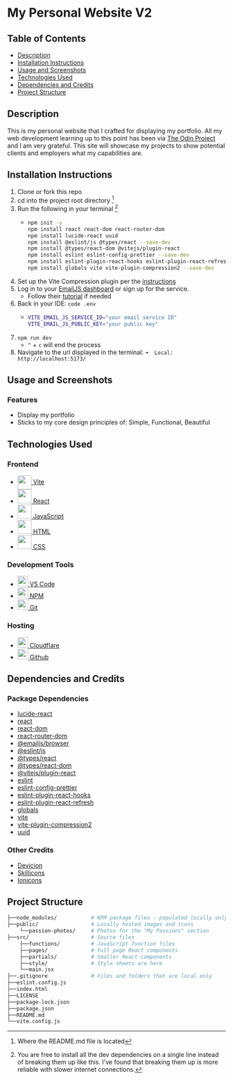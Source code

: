 # My Personal Website V2

## Table of Contents

- [Description](#description)
- [Installation Instructions](#installation-instructions)
- [Usage and Screenshots](#usage-and-screenshots)
- [Technologies Used](#technologies-used)
- [Dependencies and Credits](#dependencies-and-credits)
- [Project Structure](#project-structure)

## Description

This is my personal website that I crafted for displaying my portfolio. All my web development learning up to this point has been via [The Odin Project](https://www.theodinproject.com) and I am very grateful. This site will showcase my projects to show potential clients and employers what my capabilities are.

## Installation Instructions

1. Clone or fork this repo
2. cd into the project root directory [^1]
3. Run the following in your terminal [^2]
   - ```bash
     npm init -y
     npm install react react-dom react-router-dom
     npm install lucide-react uuid
     npm install @eslint/js @types/react --save-dev
     npm install @types/react-dom @vitejs/plugin-react
     npm install eslint eslint-config-prettier --save-dev
     npm install eslint-plugin-react-hooks eslint-plugin-react-refresh --save-dev
     npm install globals vite vite-plugin-compression2 --save-dev
     ```
4. Set up the Vite Compression plugin per the [instructions](github.com/nonzzz/vite-plugin-compression?tab=readme-ov-file#basic-usage)
5. Log in to your [EmailJS dashboard](https://dashboard.emailjs.com) or sign up for the service.
   - Follow their [tutorial](https://www.emailjs.com/docs/tutorial/overview/) if needed
6. Back in your IDE: `code .env`
   - ```bash
     VITE_EMAIL_JS_SERVICE_ID="your email service ID"
     VITE_EMAIL_JS_PUBLIC_KEY="your public key"
     ```
7. `npm run dev`
   - `^` + `c` will end the process
8. Navigate to the url displayed in the terminal: `➜  Local:   http://localhost:5173/`

## Usage and Screenshots

<!--
<img src="./public/screenshot.png" alt="screenshot" style="height: 50vh; width: auto;">

Using this site is pretty straightforward. Users are able to navigate to different pages by clicking on the links in the header and can send a message or quote request on the Contact page.

- [Link to live preview](https://groundedwanderer.dev/)
-->

### Features

- Display my portfolio
- Sticks to my core design principles of: Simple, Functional, Beautiful

## Technologies Used

### Frontend

- <a href="https://vite.dev/"><img src="https://cdn.jsdelivr.net/gh/devicons/devicon@latest/icons/vitejs/vitejs-original.svg" style="height: 2rem; width: auto; vertical-align: middle;"> Vite </a>
- <a href="https://react.dev/"><img src="https://cdn.jsdelivr.net/gh/devicons/devicon@latest/icons/react/react-original.svg" style="height: 2rem; width: auto;"> React</a>
- <a href="https://developer.mozilla.org/en-US/docs/Web/JavaScript"><img src="https://cdn.jsdelivr.net/gh/devicons/devicon@latest/icons/javascript/javascript-original.svg" style="height: 2rem; width: auto;"> JavaScript</a>
- <a href="https://developer.mozilla.org/en-US/docs/Web/HTML"><img src="https://cdn.jsdelivr.net/gh/devicons/devicon@latest/icons/html5/html5-original.svg" style="height: 2rem; width: auto;"> HTML</a>
- <a href="https://developer.mozilla.org/en-US/docs/Web/CSS"><img src="https://cdn.jsdelivr.net/gh/devicons/devicon@latest/icons/css3/css3-original.svg" style="height: 2rem; width: auto;"> CSS</a>

### Development Tools

- <a href="https://code.visualstudio.com/"><img src="https://cdn.jsdelivr.net/gh/devicons/devicon@latest/icons/vscode/vscode-original.svg" style="height: 24px; width: auto;"/> VS Code</a>
- <a href="https://www.npmjs.com/"><img src="https://cdn.jsdelivr.net/gh/devicons/devicon@latest/icons/npm/npm-original.svg" style="height: 24px; width: auto;"/> NPM</a>
- <a href="https://git-scm.com/"><img src="https://cdn.jsdelivr.net/gh/devicons/devicon@latest/icons/git/git-original.svg" style="height: 24px; width: auto;"/> Git</a>

### Hosting

- <a href="https://www.cloudflare.com/"><img src="https://cdn.jsdelivr.net/gh/devicons/devicon@latest/icons/cloudflare/cloudflare-original.svg" style="height: 24px; width: auto;"/> Cloudflare</a>
- <a href="https://github.com/"><img src="https://cdn.jsdelivr.net/gh/devicons/devicon@latest/icons/github/github-original.svg" style="height: 24px; width: auto;"/> Github</a>

## Dependencies and Credits

### Package Dependencies

- [lucide-react](https://www.npmjs.com/package/lucide-react)
- [react](https://www.npmjs.com/package/react)
- [react-dom](https://www.npmjs.com/package/react-dom)
- [react-router-dom](https://www.npmjs.com/package/react-router-dom)
- [@emailjs/browser](https://www.npmjs.com/package/@emailjs/browser)
- [@eslint/js](https://www.npmjs.com/package/@eslint/js)
- [@types/react](https://www.npmjs.com/package/@types/@types/react)
- [@types/react-dom](https://www.npmjs.com/package/@types/react-dom)
- [@vitejs/plugin-react](https://www.npmjs.com/package/@vitejs/plugin-react)
- [eslint](https://www.npmjs.com/package/eslint)
- [eslint-config-prettier](https://www.npmjs.com/package/eslint-config-prettier)
- [eslint-plugin-react-hooks](https://www.npmjs.com/package/eslint-plugin-react-hooks)
- [eslint-plugin-react-refresh](https://www.npmjs.com/package/eslint-plugin-react-refresh)
- [globals](https://www.npmjs.com/package/globals)
- [vite](https://www.npmjs.com/package/vite)
- [vite-plugin-compression2](https://www.npmjs.com/package/vite-plugin-compression2)
- [uuid](https://www.npmjs.com/package/uuid)

### Other Credits

- [Devicion](https://devicon.dev/)
- [Skillicons](https://skillicons.dev/)
- [Ionicons](https://ionic.io/ionicons)

## Project Structure

```bash
├──node_modules/           # NPM package files - populated locally only
├──public/                 # Locally hosted images and icons
    └──passion-photos/     # Photos for the "My Passions" section
├──src/                    # Source files
    ├──functions/          # JavaScript function files
    ├──pages/              # Full page React components
    ├──partials/           # Smaller React components
    ├──style/              # Style sheets are here
    └──main.jsx
├──.gitignore              # Files and folders that are local only
├──eslint.config.js
├──index.html
├──LICENSE
├──package-lock.json
├──package.json
├──README.md
└──vite.config.js
```

[^1]: Where the README.md file is located
[^2]: You are free to install all the dev dependencies on a single line instead of breaking them up like this. I've found that breaking them up is more reliable with slower internet connections.
